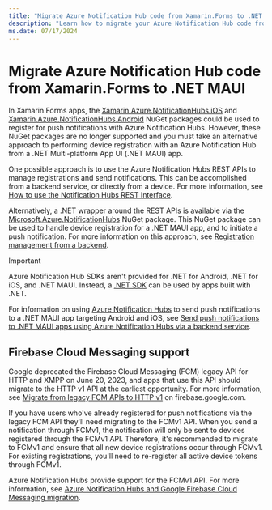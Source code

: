 ```yaml
---
title: "Migrate Azure Notification Hub code from Xamarin.Forms to .NET MAUI"
description: "Learn how to migrate your Azure Notification Hub code from a Xamarin.Forms app to a .NET MAUI app."
ms.date: 07/17/2024
---
```


# Migrate Azure Notification Hub code from Xamarin.Forms to .NET MAUI

In Xamarin.Forms apps, the [Xamarin.Azure.NotificationHubs.iOS](https://www.nuget.org/packages/Xamarin.Azure.NotificationHubs.iOS) and [Xamarin.Azure.NotificationHubs.Android](https://www.nuget.org/packages/Xamarin.Azure.NotificationHubs.Android) NuGet packages could be used to register for push notifications with Azure Notification Hubs. However, these NuGet packages are no longer supported and you must take an alternative approach to performing device registration with an Azure Notification Hub from a .NET Multi-platform App UI (.NET MAUI) app.

One possible approach is to use the Azure Notification Hubs REST APIs to manage registrations and send notifications. This can be accomplished from a backend service, or directly from a device. For more information, see [How to use the Notification Hubs REST Interface](/rest/api/notificationhubs/use-notification-hubs-rest-interface).

Alternatively, a .NET wrapper around the REST APIs is available via the [Microsoft.Azure.NotificationHubs](https://www.nuget.org/packages/Microsoft.Azure.NotificationHubs) NuGet package. This NuGet package can be used to handle device registration for a .NET MAUI app, and to initiate a push notification. For more information on this approach, see [Registration management from a backend](/azure/notification-hubs/notification-hubs-push-notification-registration-management#registration-management-from-a-backend).

> [!IMPORTANT]
> Azure Notification Hub SDKs aren't provided for .NET for Android, .NET for iOS, and .NET MAUI. Instead, a [.NET SDK](https://www.nuget.org/packages/Microsoft.Azure.NotificationHubs) can be used by apps built with .NET.

For information on using [Azure Notification Hubs](/azure/notification-hubs/notification-hubs-push-notification-overview) to send push notifications to a .NET MAUI app targeting Android and iOS, see [Send push notifications to .NET MAUI apps using Azure Notification Hubs via a backend service](~/data-cloud/push-notifications.md).

## Firebase Cloud Messaging support

Google deprecated the Firebase Cloud Messaging (FCM) legacy API for HTTP and XMPP on June 20, 2023, and apps that use this API should migrate to the HTTP v1 API at the earliest opportunity. For more information, see [Migrate from legacy FCM APIs to HTTP v1](https://firebase.google.com/docs/cloud-messaging/migrate-v1) on firebase.google.com.

If you have users who've already registered for push notifications via the legacy FCM API they'll need migrating to the FCMv1 API. When you send a notification through FCMv1, the notification will only be sent to devices registered through the FCMv1 API. Therefore, it's recommended to migrate to FCMv1 and ensure that all new device registrations occur through FCMv1. For existing registrations, you'll need to re-register all active device tokens through FCMv1.

Azure Notification Hubs provide support for the FCMv1 API. For more information, see [Azure Notification Hubs and Google Firebase Cloud Messaging migration](/azure/notification-hubs/notification-hubs-gcm-to-fcm).
